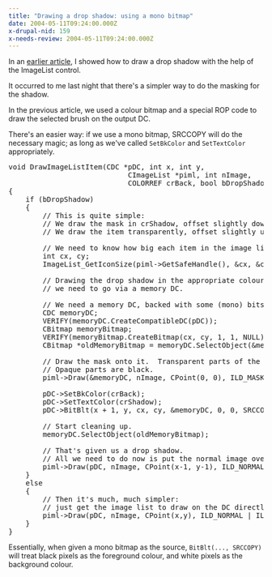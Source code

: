 ```yaml
---
title: "Drawing a drop shadow: using a mono bitmap"
date: 2004-05-11T09:24:00.000Z
x-drupal-nid: 159
x-needs-review: 2004-05-11T09:24:00.000Z
---
```

In an [earlier article](http://www.differentpla.net/node/view/239), I showed how to draw a drop shadow with the help of the ImageList control.

It occurred to me last night that there's a simpler way to do the masking for the shadow.

In the previous article, we used a colour bitmap and a special ROP code to draw the selected brush on the output DC.

There's an easier way: if we use a mono bitmap, SRCCOPY will do the necessary magic; as long as we've called `SetBkColor` and `SetTextColor` appropriately.

<pre>void DrawImageListItem(CDC *pDC, int x, int y,
                            CImageList *piml, int nImage,
                            COLORREF crBack, bool bDropShadow, COLORREF crShadow)
{
    if (bDropShadow)
    {
        // This is quite simple:
        // We draw the mask in crShadow, offset slightly down & right.
        // We draw the item transparently, offset slightly up & left.

        // We need to know how big each item in the image list is.
        int cx, cy;
        ImageList_GetIconSize(piml->GetSafeHandle(), &cx, &cy);

        // Drawing the drop shadow in the appropriate colour is trickier:
        // we need to go via a memory DC.

        // We need a memory DC, backed with some (mono) bits.
        CDC memoryDC;
        VERIFY(memoryDC.CreateCompatibleDC(pDC));
        CBitmap memoryBitmap;
        VERIFY(memoryBitmap.CreateBitmap(cx, cy, 1, 1, NULL));
        CBitmap *oldMemoryBitmap = memoryDC.SelectObject(&memoryBitmap);

        // Draw the mask onto it.  Transparent parts of the image are white.
        // Opaque parts are black.
        piml->Draw(&memoryDC, nImage, CPoint(0, 0), ILD_MASK);

        pDC->SetBkColor(crBack);
        pDC->SetTextColor(crShadow);
        pDC->BitBlt(x + 1, y, cx, cy, &memoryDC, 0, 0, SRCCOPY);

        // Start cleaning up.
        memoryDC.SelectObject(oldMemoryBitmap);

        // That's given us a drop shadow.
        // All we need to do now is put the normal image over the top.
        piml->Draw(pDC, nImage, CPoint(x-1, y-1), ILD_NORMAL | ILD_TRANSPARENT);
    }
    else
    {
        // Then it's much, much simpler:
        // just get the image list to draw on the DC directly.
        piml->Draw(pDC, nImage, CPoint(x,y), ILD_NORMAL | ILD_TRANSPARENT);
    }
}</pre>

Essentially, when given a mono bitmap as the source, `BitBlt(..., SRCCOPY)` will treat black pixels as the foreground colour, and white pixels as the background colour.